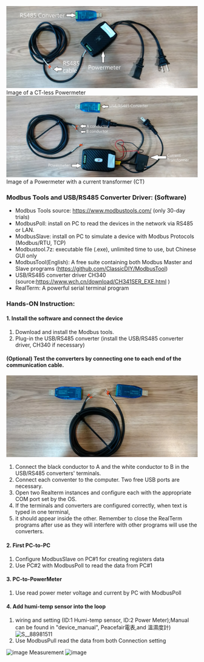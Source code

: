 ![Alt text](https://github.com/iiotntust/1121modbus/blob/main/DSC_0386.JPG)
Image of a CT-less Powermeter
![Alt text](https://github.com/iiotntust/1121modbus/blob/main/DSC_0387.JPG)
Image of a Powermeter with a current transformer (CT)

### Modbus Tools and USB/RS485 Converter Driver: (Software)
* Modbus Tools source: https://www.modbustools.com/ (only 30-day trials)
* ModbusPoll: install on PC to read the devices in the network via RS485 or LAN.
* ModbusSlave: install on PC to simulate a device with Modbus Protocols (Modbus/RTU, TCP)
* Modbustool.7z: executable file (.exe), unlimited time to use, but Chinese GUI only
* ModbusTool(English): A free suite containing both Modbus Master and Slave programs (https://github.com/ClassicDIY/ModbusTool)
* USB/RS485 converter driver CH340 (source:https://www.wch.cn/download/CH341SER_EXE.html )
* RealTerm: A powerful serial terminal program
### Hands-ON Instruction: 
#### 1. Install the software and connect the device
1. Download and install the Modbus tools.
2. Plug-in the USB/RS485 converter (install the USB/RS485 converter driver, CH340 if necessary)
#### (Optional) Test the converters by connecting one to each end of the communication cable.
![Alt text](https://github.com/iiotntust/1121modbus/blob/main/DSC_0388.JPG)
1. Connect the black conductor to A and the white conductor to B in the USB/RS485 converters' terminals.
2. Connect each conventer to the computer. Two free USB ports are necessary.
3. Open two Realterm instances and configure each with the appropriate COM port set by the OS.
4. If the terminals and converters are configured correctly, when text is typed in one terminal,
5.  it should appear inside the other. Remember to close the RealTerm programs after use as
    they will interfere with other programs will use the converters.
#### 2. First PC-to-PC
1. Configure ModbusSlave on PC#1 for creating registers data
2. Use PC#2 with ModbusPoll to read the data from PC#1
#### 3. PC-to-PowerMeter
1. Use read power meter voltage and current by PC with ModbusPoll
#### 4. Add humi-temp sensor into the loop
1. wiring and setting (ID:1 Humi-temp sensor, ID:2 Power Meter);Manual can be found in "device_manual", Peacefair電表,and 溫濕度計)
![S__88981511](https://github.com/iiotntust/1121modbus/assets/56021651/3f29d30f-97e3-4a5a-bf7d-8fee5a503cb7)
2. Use ModbusPull read the data from both
Connection setting
<img width="315" alt="image" src="https://github.com/iiotntust/1121modbus/assets/56021651/05386cf5-e2be-4fa9-bdc4-28c1c59fbddc">
Measurement 
<img width="610" alt="image" src="https://github.com/iiotntust/1121modbus/assets/56021651/a6ed6a19-ab37-4838-aa27-eb7162716de0">


